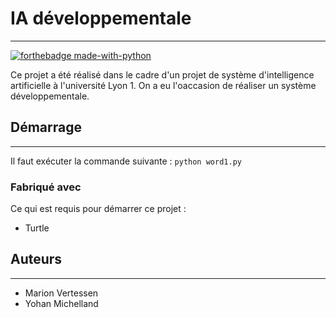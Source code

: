 # IA développementale 

---
[![forthebadge made-with-python](http://ForTheBadge.com/images/badges/made-with-python.svg)](https://www.python.org/)

Ce projet a été réalisé dans le cadre d'un projet de système d'intelligence artificielle à l'université Lyon 1. On a eu l'oaccasion 
de réaliser un système développementale.


Démarrage
---
---
Il faut exécuter la commande suivante :  ``python word1.py``

### Fabriqué avec

Ce qui est requis pour démarrer ce projet :

- Turtle

## Auteurs

---
- Marion Vertessen 
- Yohan Michelland